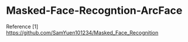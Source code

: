 # Masked-Face-Recogntion-ArcFace

Reference
[1] https://github.com/SamYuen101234/Masked_Face_Recognition
